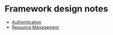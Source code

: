 # Framework design notes
- [Authentication](./authentication/authentication-design.md)
- [Resource Management](./resource-management/resource-management-design.md)
